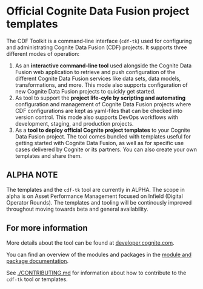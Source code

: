 # Official Cognite Data Fusion project templates

The CDF Toolkit is a command-line interface (`cdf-tk`) used for configuring and administrating Cognite Data
Fusion (CDF) projects.
It supports three different modes of operation:

1. As an **interactive command-line tool** used alongside the Cognite Data Fusion web application to retrieve and
   push configuration of the different Cognite Data Fusion services like data sets, data models, transformations,
   and more. This mode also supports configuration of new Cognite Data Fusion projects to quickly get started.
2. As tool to support the **project life-cyle by scripting and automating** configuration and management of Cognite Data
   Fusion projects where CDF configurations are kept as yaml-files that can be checked into version
   control. This mode also supports DevOps workflows with development, staging, and production projects.
3. As a **tool to deploy official Cognite project templates** to your Cognite Data Fusion project. The tool comes
   bundled with templates useful for getting started with Cognite Data Fusion, as well as for specific use cases
   delivered by Cognite or its partners. You can also create your own templates and share them.

## ALPHA NOTE

The templates and the `cdf-tk` tool are currently in ALPHA. The scope in alpha is on Asset
Performance Management focused on Infield (Digital Operator Rounds). The templates and tooling
will be continously improved throughout moving towards beta and general availability.

## For more information

More details about the tool can be found at
[developer.cognite.com](http://developer.cognite.com/sdks/toolkit).

You can find an overview of the modules and packages in the
[module and package documentation](http://developer.cognite.com/sdks/toolkit/modules).

See [./CONTRIBUTING.md](./CONTRIBUTING.md) for information about how to contribute to the `cdf-tk` tool or
templates.
